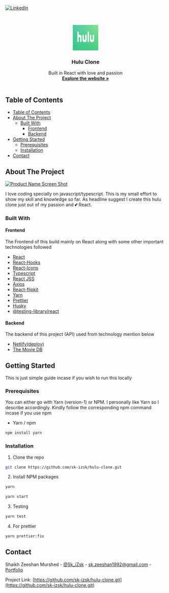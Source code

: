 [![LinkedIn][linkedin-shield]][linkedin-url]

<!-- PROJECT LOGO -->
<br />
<p align="center">
  <a href="https://github.com/sk-izsk/hulu-clone">
    <img src="public/hulu_logo.jpg" alt="Logo" width="80" height="80">
  </a>

  <h3 align="center">Hulu Clone</h3>

  <p align="center">
    Built in React with love and passion
    <br />
    <a href="https://izsk-hulu-clone.netlify.app"><strong>Explore the website »</strong></a>
    <br />
    <br />
  </p>
</p>

<!-- TABLE OF CONTENTS -->

## Table of Contents

- [Table of Contents](#table-of-contents)
- [About The Project](#about-the-project)
  - [Built With](#built-with)
    - [Frontend](#frontend)
    - [Backend](#backend)
- [Getting Started](#getting-started)
  - [Prerequisites](#prerequisites)
  - [Installation](#installation)
- [Contact](#contact)

<!-- ABOUT THE PROJECT -->

## About The Project

[![Product Name Screen Shot][product-screenshot]](https://izsk-hulu-clone.netlify.app)

I love coding specially on javascript/typescript. This is my small effort to show my skill and knowledge so far. As headline suggest I create this hulu clone just out of my passion and 💕 React.

### Built With

#### Frontend

The Frontend of this build mainly on React along with some other important technologies followed

- [React](https://reactjs.org)
- [React-Hooks](https://reactjs.org)
- [React-Icons](https://react-icons.github.io/react-icons/)
- [Typescript](https://www.typescriptlang.org)
- [React JSS](https://cssinjs.org/react-jss/?v=v10.4.0)
- [Axios](https://github.com/axios/axios)
- [React-flipkit](https://github.com/axios/axios)
- [Yarn](https://classic.yarnpkg.com/lang/en/)
- [Prettier](https://prettier.io)
- [Husky](https://github.com/typicode/husky)
- [@testing-library/react](https://testing-library.com/docs/react-testing-library/intro)

#### Backend

The backend of this project (API) used from technology mention below

- [Netlify(deploy)](https://www.netlify.com)
- [The Movie DB](https://www.themoviedb.org)

<!-- GETTING STARTED -->

## Getting Started

This is just simple guide incase if you wish to run this locally

### Prerequisites

You can either go with Yarn (version-1) or NPM. I personally like Yarn so I describe accordingly. Kindly follow the corresponding npm command incase if you use npm

- Yarn / npm

```sh
npm install yarn
```

### Installation

1. Clone the repo

```sh
git clone https://github.com/sk-izsk/hulu-clone.git
```

2. Install NPM packages

```sh
yarn
```

```sh
yarn start
```

3. Testing

```sh
yarn test
```

4. For prettier

```sh
yarn prettier:fix
```

<!-- CONTACT -->

## Contact

Shaikh Zeeshan Murshed - [@Sk_iZsk](https://twitter.com/Sk_iZsk) - sk.zeeshan1992@gmail.com - [Portfolio](https://izsk.netlify.app)

Project Link: [https://github.com/sk-izsk/hulu-clone.git](https://github.com/sk-izsk/hulu-clone.git)

<!-- MARKDOWN LINKS & IMAGES -->
<!-- https://www.markdownguide.org/basic-syntax/#reference-style-links -->

[linkedin-shield]: https://img.shields.io/badge/-LinkedIn-black.svg?style=flat-square&logo=linkedin&colorB=555
[linkedin-url]: https://www.linkedin.com/in/skizsk/
[product-screenshot]: README/hulu-clone.gif
